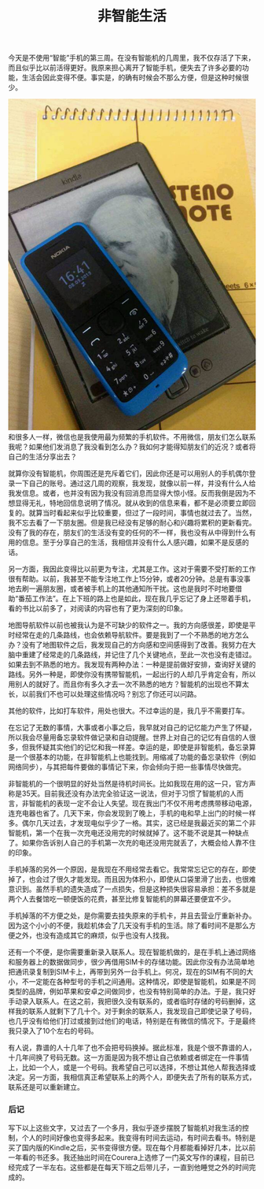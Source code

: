 ﻿---
layout: post
title: 非智能生活
description: 
category: articles
tags: 
---
今天是不使用“智能”手机的第三周。在没有智能机的几周里，我不仅存活了下来，而且似乎比以前活得更好。我原来担心离开了智能手机，便失去了许多必要的功能，生活会因此变得不便。事实是，的确有时候会不那么方便，但是这种时候很少。

![nokia](/images/nokia1050.jpg)
和很多人一样，微信也是我使用最为频繁的手机软件。不用微信，朋友们怎么联系我呢？如果他们发消息了我没看到怎么办？我如何才能得知朋友们的近况？或者将自己的生活分享出去？

就算你没有智能机，你周围还是充斥着它们，因此你还是可以用别人的手机偶尔登录一下自己的账号。通过这几周的观察，我发现，就像以前一样，并没有什么人给我发信息。或者，也并没有因为我没有回消息而显得大惊小怪。反而我倒是因为不想显得无礼，特地回信息说明了情况。就从收到的信息来看，都不是必须要立即回复的。就算当时看起来似乎比较重要，但过了一段时间，事情也就过去了。当然，我不忘去看了一下朋友圈。但是我已经没有足够的耐心和兴趣将累积的更新看完。没有了我的存在，朋友们的生活没有变的任何的不一样，我也没有从中得到什么有用的信息。至于分享自己的生活，我相信并没有什么人感兴趣，如果不是反感的话。

另一方面，我因此变得比以前更为专注，尤其是工作。这对于需要不受打断的工作很有帮助。以前，我甚至不能专注地工作上15分钟，或者20分钟。总是有事没事地去刷一遍朋友圈，或者被手机上的其他通知所干扰。这也是我时不时地要借助“番茄工作法”。在上下班的路上也是如此，现在我几乎忘记了身上还带着手机，看的书比以前多了，对阅读的内容也有了更为深刻的印象。

地图导航软件以前也被我认为是不可缺少的软件之一。我的方向感很差，即使是平时经常在走的几条路线，也会依赖导航软件。要是我到了一个不熟悉的地方怎么办？没有了地图软件之后，我发现自己的方向感和空间感得到了改善。我努力在大脑中重建了经常走的几条路线，并记住了几个关键地点，至此一次也没有走错过。如果去到不熟悉的地方。我发现有两种办法：一种是提前做好安排，查询好关键的路线。另外一种是，即使你没有携带智能机，一起出行的人却几乎肯定会有，所以用别人的就好了。而且你有多久才去一次不熟悉的地方？智能机的出现也不算太长，以前我们不也可以处理这些情况吗？别忘了你还可以问路。

其他的软件，比如打车软件，用处也很大。不过幸运的是，我几乎不需要打车。

在忘记了无数的事情，大事或者小事之后，我早就对自己的记忆能力产生了怀疑，所以我会尽量用备忘录软件做记录和自动提醒。世界上对自己的记忆有自信的人很多，但我怀疑其实他们的记忆和我一样差。幸运的是，即使是非智能机，备忘录算是一个很基本的功能，在非智能机上也能找到。用缩减了功能的备忘录软件（例如网络同步），与其把每件要做的事情记下来，你会倾向于把一些事情尽快做完。

非智能机的一个很明显的好处当然是待机时间长。比如我现在用的这一只，官方声称是35天。目前我还没有办法完全验证这一说法，但对于习惯了智能机的人而言，非智能机的表现一定不会让人失望。现在我出门不仅不用考虑携带移动电源，连充电器也省了。几天下来，你会发现到了晚上，手机的电和早上出门的时候一样多。偶尔几天过去，才发现电似乎少了一格。其实，这已经是我最近买的第二个非智能机，第一个在我一次充电还没用完的时候就掉了。这不能不说是其一种缺点了。如果你告诉别人自己的手机第一次充的电还没用完就丢了，大概会给人靠不住的印象。

手机掉落的另外一个原因，是我现在不用经常去看它。我常常忘记它的存在，即使掉了，也会过了很久才能发现。而且因为体积小，即使从口袋里滑了出去，也很难意识到。虽然手机的遗失造成了一点损失，但是这种损失很容易承担：差不多就是两个人去餐馆吃一顿便饭的花费，甚至比修复智能机的屏幕还要便宜不少。

手机掉落的不方便之处，是你需要去挂失原来的手机卡，并且去营业厅重新补办。因为这个小小的不便，我趁机体会了几天没有手机的生活。除了看时间不是那么方便之外，也没有造成其它的麻烦，似乎也没有人找我。

还有一个不便，是你需要重新录入联系人。现在智能机做的，是在手机上通过网络和服务器上的数据做同步，很少再借用SIM卡的存储功能。因此你没有办法简单地把通讯录复制到SIM卡上，再带到另外一台手机上。何况，现在的SIM有不同的大小，不一定能在各种型号的手机之间通用。这种情况，即使是智能机，如果是不同类型的品牌，例如苹果和安卓之间做同步，也没有特别简单的办法。于是，我只好手动录入联系人。在这之前，我把很久没有联系的，或者临时存储的号码删掉，这样我的联系人就剩下了几十个。对于剩余的联系人，我发现自己即使记录了号码，也几乎没有给他们打过或接到过他们的电话，特别是在有微信的情况下。于是最终我只录入了10个左右的号码。

有人说，靠谱的人十几年了也不会把号码换掉。据此标准，我是个很不靠谱的人，十几年间换了号码无数。这一方面是因为我不想让自己依赖或者绑定在一件事情上，比如一个人，或是一个号码。我希望自己可以选择，不想让其他人帮我选择或决定。另一方面，我相信真正希望联系上的两个人，即便失去了所有的联系方式，联系还是可以重新建立。

### 后记
写下以上这些文字，又过去了一个多月，我似乎逐步摆脱了智能机对我生活的控制，个人的时间好像也变得多起来。我变得有时间去运动，有时间去看书。特别是买了国内版的Kindle之后，买书变得很方便。现在每个月都能看掉好几本，比以前一年看的书还多。我还抽出时间在Courera上选修了一门英文写作的课程，目前已经完成了一半左右。这些都是在每天下班之后带儿子，一直到他睡觉之外的时间完成的。